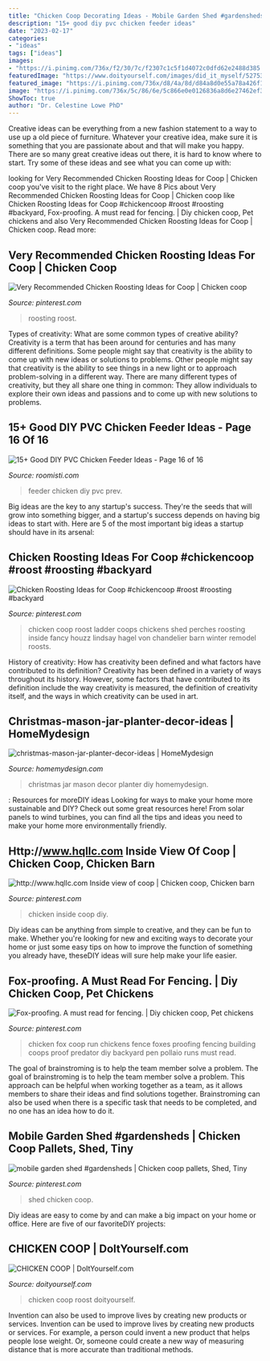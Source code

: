 ```yaml
---
title: "Chicken Coop Decorating Ideas - Mobile Garden Shed #gardensheds"
description: "15+ good diy pvc chicken feeder ideas"
date: "2023-02-17"
categories:
- "ideas"
tags: ["ideas"]
images:
- "https://i.pinimg.com/736x/f2/30/7c/f2307c1c5f1d4072c0dfd62e2488d385.jpg"
featuredImage: "https://www.doityourself.com/images/did_it_myself/52753/059E9451-42A4-423E-86F7-0AB04CCC6249_1528669861.jpeg"
featured_image: "https://i.pinimg.com/736x/d8/4a/8d/d84a8d0e55a78a426f137ce9985b1e38.jpg"
image: "https://i.pinimg.com/736x/5c/86/6e/5c866e0e0126836a8d6e27462ef3298a.jpg"
ShowToc: true
author: "Dr. Celestine Lowe PhD"
---
```



Creative ideas can be everything from a new fashion statement to a way to use up a old piece of furniture. Whatever your creative idea, make sure it is something that you are passionate about and that will make you happy. There are so many great creative ideas out there, it is hard to know where to start. Try some of these ideas and see what you can come up with: 

	

		
looking for Very Recommended Chicken Roosting Ideas for Coop | Chicken coop you've visit to the right place. We have 8 Pics about Very Recommended Chicken Roosting Ideas for Coop | Chicken coop like Chicken Roosting Ideas for Coop #chickencoop #roost #roosting #backyard, Fox-proofing. A must read for fencing. | Diy chicken coop, Pet chickens and also Very Recommended Chicken Roosting Ideas for Coop | Chicken coop. Read more:
		
    
## Very Recommended Chicken Roosting Ideas For Coop | Chicken Coop

<img loading=lazy src="https://i.pinimg.com/736x/d8/4a/8d/d84a8d0e55a78a426f137ce9985b1e38.jpg" onerror="this.onerror=null;this.src='https://tse4.mm.bing.net/th?id=OIP.vqEyg0TZDN6lKb7VvCeOqAHaJ4&amp;pid=15.1';" alt="Very Recommended Chicken Roosting Ideas for Coop | Chicken coop">

_Source: pinterest.com_

>roosting roost. 

	

Types of creativity: What are some common types of creative ability?
Creativity is a term that has been around for centuries and has many different definitions. Some people might say that creativity is the ability to come up with new ideas or solutions to problems. Other people might say that creativity is the ability to see things in a new light or to approach problem-solving in a different way. There are many different types of creativity, but they all share one thing in common: They allow individuals to explore their own ideas and passions and to come up with new solutions to problems.

    
## 15+ Good DIY PVC Chicken Feeder Ideas - Page 16 Of 16

<img loading=lazy src="https://roomisti.com/wp-content/uploads/2018/10/20-Creative-DIY-PVC-Chicken-Feeder-Ideas-16.jpg" onerror="this.onerror=null;this.src='https://tse1.mm.bing.net/th?id=OIP.OU-qIw003lIGFBU5ps36gwHaLH&amp;pid=15.1';" alt="15+ Good DIY PVC Chicken Feeder Ideas - Page 16 of 16">

_Source: roomisti.com_

>feeder chicken diy pvc prev. 

	

Big ideas are the key to any startup's success. They're the seeds that will grow into something bigger, and a startup's success depends on having big ideas to start with. Here are 5 of the most important big ideas a startup should have in its arsenal: 

    
## Chicken Roosting Ideas For Coop #chickencoop #roost #roosting #backyard

<img loading=lazy src="https://i.pinimg.com/736x/3c/45/4c/3c454c4735389fe5a7146ab5c87a1988.jpg" onerror="this.onerror=null;this.src='https://tse2.mm.bing.net/th?id=OIP.KRZ28cnXqJoO0GrUHMLHvQHaJ3&amp;pid=15.1';" alt="Chicken Roosting Ideas for Coop #chickencoop #roost #roosting #backyard">

_Source: pinterest.com_

>chicken coop roost ladder coops chickens shed perches roosting inside fancy houzz lindsay hagel von chandelier barn winter remodel roosts. 

	

History of creativity: How has creativity been defined and what factors have contributed to its definition?
Creativity has been defined in a variety of ways throughout its history. However, some factors that have contributed to its definition include the way creativity is measured, the definition of creativity itself, and the ways in which creativity can be used in art.

    
## Christmas-mason-jar-planter-decor-ideas | HomeMydesign

<img loading=lazy src="https://homemydesign.com/wp-content/uploads/2015/12/christmas-mason-jar-planter-decor-ideas.jpg" onerror="this.onerror=null;this.src='https://tse2.mm.bing.net/th?id=OIP.xX8H3_Uo_-apgX1SvK6vFQHaL2&amp;pid=15.1';" alt="christmas-mason-jar-planter-decor-ideas | HomeMydesign">

_Source: homemydesign.com_

>christmas jar mason decor planter diy homemydesign. 

	

: Resources for moreDIY ideas
Looking for ways to make your home more sustainable and DIY? Check out some great resources here! From solar panels to wind turbines, you can find all the tips and ideas you need to make your home more environmentally friendly.

    
## Http://www.hqllc.com Inside View Of Coop | Chicken Coop, Chicken Barn

<img loading=lazy src="https://i.pinimg.com/736x/f2/30/7c/f2307c1c5f1d4072c0dfd62e2488d385.jpg" onerror="this.onerror=null;this.src='https://tse3.mm.bing.net/th?id=OIP.vWyj9Fo3hZZQbpPrc_5bngHaJ3&amp;pid=15.1';" alt="http://www.hqllc.com Inside view of coop | Chicken coop, Chicken barn">

_Source: pinterest.com_

>chicken inside coop diy. 

	

Diy ideas can be anything from simple to creative, and they can be fun to make. Whether you're looking for new and exciting ways to decorate your home or just some easy tips on how to improve the function of something you already have, theseDIY ideas will sure help make your life easier.

    
## Fox-proofing. A Must Read For Fencing. | Diy Chicken Coop, Pet Chickens

<img loading=lazy src="https://i.pinimg.com/736x/5c/86/6e/5c866e0e0126836a8d6e27462ef3298a.jpg" onerror="this.onerror=null;this.src='https://tse1.mm.bing.net/th?id=OIP.bqPfmxGMAbgK2tPsOPJzwQAAAA&amp;pid=15.1';" alt="Fox-proofing. A must read for fencing. | Diy chicken coop, Pet chickens">

_Source: pinterest.com_

>chicken fox coop run chickens fence foxes proofing fencing building coops proof predator diy backyard pen pollaio runs must read. 

	

The goal of brainstroming is to help the team member solve a problem.
The goal of brainstroming is to help the team member solve a problem. This approach can be helpful when working together as a team, as it allows members to share their ideas and find solutions together. Brainstroming can also be used when there is a specific task that needs to be completed, and no one has an idea how to do it.

    
## Mobile Garden Shed #gardensheds | Chicken Coop Pallets, Shed, Tiny

<img loading=lazy src="https://i.pinimg.com/736x/a5/44/3d/a5443da95693f5c799741acf24c8e099.jpg" onerror="this.onerror=null;this.src='https://tse3.mm.bing.net/th?id=OIP.RsQW8dSp8xhppcs8lRUgBgHaJ4&amp;pid=15.1';" alt="mobile garden shed #gardensheds | Chicken coop pallets, Shed, Tiny">

_Source: pinterest.com_

>shed chicken coop. 

	

Diy ideas are easy to come by and can make a big impact on your home or office. Here are five of our favoriteDIY projects: 

    
## CHICKEN COOP | DoItYourself.com

<img loading=lazy src="https://www.doityourself.com/images/did_it_myself/52753/059E9451-42A4-423E-86F7-0AB04CCC6249_1528669861.jpeg" onerror="this.onerror=null;this.src='https://tse3.mm.bing.net/th?id=OIP._HA6LeCBfX77nXP3irwd4QHaJ4&amp;pid=15.1';" alt="CHICKEN COOP | DoItYourself.com">

_Source: doityourself.com_

>chicken coop roost doityourself. 

	

Invention can also be used to improve lives by creating new products or services.
Invention can be used to improve lives by creating new products or services. For example, a person could invent a new product that helps people lose weight. Or, someone could create a new way of measuring distance that is more accurate than traditional methods.

